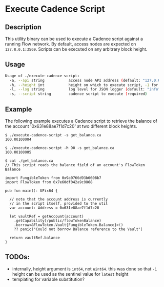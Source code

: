 # Execute Cadence Script

## Description

This utility binary can be used to execute a Cadence script against a running Flow network. By default, access nodes are expected on `127.0.0.1:3569`. Scripts can be executed on any arbitrary block height.

## Usage

```sh
Usage of ./execute-cadence-script:
  -a, --api string           access node API address (default: "127.0.0.1:3569")
  -h, --height int           height on which to execute script, -1 for last indexed height (default: -1)
  -l, --log string           log level for JSON logger (default: "info")
  -s, --script string        cadence script to execute (required)
```

## Example

The following example executes a Cadence script to retrieve the balance of the account '0x631e88ae7f1d7c20' at two different block heights.

```console
$ ./execute-cadence-script -s get_balance.ca
100.00100004

$ ./execute-cadence-script -h 90 -s get_balance.ca
100.00100005

$ cat ./get_balance.ca
// This script reads the balance field of an account's FlowToken Balance

import FungibleToken from 0x9a0766d93b6608b7
import FlowToken from 0x7e60df042a9c0868

pub fun main(): UFix64 {

  // note that the account address is currently 
  // in the script itself, provided to the util
  var account: Address = 0x631e88ae7f1d7c20

  let vaultRef = getAccount(account)
    .getCapability(/public/flowTokenBalance)
    .borrow<&FlowToken.Vault{FungibleToken.Balance}>()
    ?? panic("Could not borrow Balance reference to the Vault")

  return vaultRef.balance
}
```

## TODOs:

- internally, height argument is `int64`, not `uint64`. this was done so that `-1` height can be used as the sentinel value for `latest` height
- templating for variable substitution?
